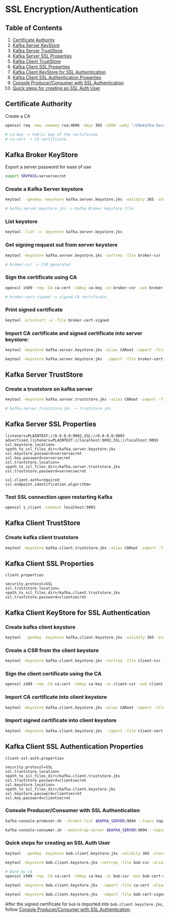 # SSL Encryption/Authentication

## Table of Contents
1. [Certificate Authority](#certificate-authority)
2. [Kafka Server KeyStore](#kafka-server-keystore)
3. [Kafka Server TrustStore](#kafka-server-truststore)
4. [Kafka Server SSL Properties](#kafka-server-ssl-properties)
5. [Kafka Client TrustStore](#kafka-client-truststore)
6. [Kafka Client SSL Properties](#kafka-client-ssl-properties)
7. [Kafka Client KeyStore for SSL Authentication](#kafka-client-keystore-for-ssl-authentication)
8. [Kafka Client SSL Authentication Properties](#kafka-client-ssl-authentication-properties)
9. [Console Producer/Consumer with SSL Authentication](#console-producerconsumer-with-ssl-authentication)
10. [Quick steps for creating an SSL Auth User](#quick-steps-for-creating-an-ssl-auth-user)

## Certificate Authority
Create a CA
```bash
openssl req -new -newkey rsa:4096 -days 365 -x509 -subj "/CN=Kafka-Security-CA" -keyout ca-key -out ca-cert -nodes

# ca-key -> Public key of the certificate
# ca-cert -> CA certificate
```

## Kafka Broker KeyStore
Export a server password for ease of use
```bash
export SRVPASS=serversecret
```

### Create a Kafka Server keystore
```bash
keytool  -genkey -keystore kafka.server.keystore.jks -validity 365 -storepass $SRVPASS -keypass $SRVPASS -dname "CN=$KAFKA_SERVER" -storetype pkcs12 -keyalg RSA

# kafka.server.keystore.jks -> Kafka Broker keystore file
```

### List keystore
```bash
keytool -list -v -keystore kafka.server.keystore.jks
```

### Get signing request out from server keystore
```bash
keytool -keystore kafka.server.keystore.jks -certreq -file broker-csr -storepass $SRVPASS -keypass $SRVPASS

# broker-csr -> CSR generated
```

### Sign the certificate using CA
```bash
openssl x509 -req -CA ca-cert -CAkey ca-key -in broker-csr -out broker-cert-signed -days 365 -CAcreateserial -passin pass:$SRVPASS

# broker-cert-signed -> signed CA certificate
```

### Print signed certificate
```bash
keytool -printcert -v -file broker-cert-signed
```

### Import CA certificate and signed certificate into server keystore:
```bash
keytool -keystore kafka.server.keystore.jks -alias CARoot -import -file ca-cert -storepass $SRVPASS -keypass $SRVPASS -noprompt

keytool -keystore kafka.server.keystore.jks  -import -file broker-cert-signed -storepass $SRVPASS -keypass $SRVPASS -noprompt
```

## Kafka Server TrustStore
### Create a truststore on kafka server
```bash
keytool -keystore kafka.server.truststore.jks -alias CARoot -import -file ca-cert -storepass $SRVPASS -keypass $SRVPASS -noprompt

# kafka.server.truststore.jks -> truststore jks
```

## Kafka Server SSL Properties 

```properties
listeners=PLAINTEXT://0.0.0.0:9092,SSL://0.0.0.0:9093
advertised.listeners=PLAINTEXT://localhost:9092,SSL://localhost:9093
ssl.keystore.location=<path_to_ssl_files_dir>/kafka.server.keystore.jks
ssl.keystore.password=serversecret
ssl.key.password=serversecret
ssl.truststore.location=<path_to_ssl_files_dir>/kafka.server.truststore.jks
ssl.truststore.password=serversecret

ssl.client.auth=required
ssl.endpoint.identification.algorithm=
```


### Test SSL connection upon restarting Kafka
```bash
openssl s_client -connect localhost:9093
```

## Kafka Client TrustStore
### Create kafka client truststore
```bash
keytool -keystore kafka.client.truststore.jks -alias CARoot -import -file ca-cert -storepass $CLIPASS -keypass $CLIPASS -noprompt
```

## Kafka Client SSL Properties
`client.properties` 
```properties
security.protocol=SSL
ssl.truststore.location=<path_to_ssl_files_dir>/kafka.client.truststore.jks
ssl.truststore.password=clientsecret
```

## Kafka Client KeyStore for SSL Authentication
### Create kafka client keystore
```bash
keytool  -genkey -keystore kafka.client.keystore.jks -validity 365 -storepass $CLIPASS -keypass $CLIPASS -dname "CN=mylaptop" -alias mylaptop -keyalg RSA -storetype pkcs12
```

### Create a CSR from the client keystore
```bash
keytool -keystore kafka.client.keystore.jks -certreq -file client-csr -alias mylaptop -storepass $CLIPASS -keypass $CLIPASS
```

### Sign the client certificate using the CA
```bash
openssl x509 -req -CA ca-cert -CAkey ca-key -in client-csr -out client-cert-signed -days 365 -CAcreateserial -passin pass:$CLIPASS
```

### Import CA certificate into client keystore
```bash
keytool -keystore kafka.client.keystore.jks -alias CARoot -import -file ca-cert -storepass $CLIPASS -keypass $CLIPASS -noprompt
```

### Import signed certificate into client keystore
```bash
keytool -keystore kafka.client.keystore.jks  -import -file client-cert-signed -alias mylaptop -storepass $CLIPASS -keypass $CLIPASS -noprompt
```

## Kafka Client SSL Authentication Properties
`client-ssl-auth.properties` 
```properties
security.protocol=SSL
ssl.truststore.location=<path_to_ssl_files_dir>/kafka.client.truststore.jks
ssl.truststore.password=clientsecret
ssl.keystore.location=<path_to_ssl_files_dir>/kafka.client.keystore.jks
ssl.keystore.password=clientsecret
ssl.key.password=clientsecret
```

### Console Producer/Consumer with SSL Authentication
```bash
kafka-console-producer.sh --broker-list $KAFKA_SERVER:9094 --topic topic1 --producer.config client-ssl-auth.properties

kafka-console-consumer.sh --bootstrap-server $KAFKA_SERVER:9094 --topic topic1 --consumer.config client-ssl-auth.properties
```

### Quick steps for creating an SSL Auth User
```bash
keytool  -genkey -keystore bob.client.keystore.jks -validity 365 -storepass $CLIPASS -keypass $CLIPASS -dname "CN=bob" -alias bob -keyalg RSA -storetype pkcs12

keytool -keystore bob.client.keystore.jks -certreq -file bob-csr -alias bob -storepass $CLIPASS -keypass $CLIPASS

# Done by CA
openssl x509 -req -CA ca-cert -CAkey ca-key -in bob-csr -out bob-cert-signed -days 365 -CAcreateserial -passin pass:$CLIPASS

keytool -keystore bob.client.keystore.jks  -import -file ca-cert -alias CARoot -storepass $CLIPASS -keypass $CLIPASS -noprompt

keytool -keystore bob.client.keystore.jks  -import -file bob-cert-signed -alias bob -storepass $CLIPASS -keypass $CLIPASS -noprompt
```
After the signed certificate for `bob` is imported into `bob.client.keystore.jks`, follow [Console Producer/Consumer with SSL Authentication](#console-producerconsumer-with-ssl-authentication).
